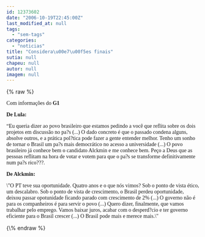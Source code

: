 ```yaml
---
id: 12373602
date: "2006-10-19T22:45:00Z"
last_modified_at: null
tags:
  - "sem-tags"
categories:
  - "noticias"
title: "Considera\u00e7\u00f5es finais"
sutia: null
chapeu: null
autor: null
imagem: null
---
```

{\% raw %}
<p><P><FONT face=Verdana>Com informações do <STRONG>G1</STRONG></FONT></P></p>
<p><P><FONT face=Verdana><STRONG>De Lula:</STRONG></FONT></P></p>
<p><P><FONT face=Verdana>“Eu queria dizer ao povo brasileiro que estamos pedindo a você que reflita sobre os dois projetos em discussão no pa?s (...) O dado concreto é que o passado condena alguns, absolve outros, e a prática pol?tica pode fazer a gente entender melhor. Tenho um sonho de tornar o Brasil um pa?s mais democrático no acesso a universidade (...) O povo brasileiro já conhece bem o candidato Alckmin e me conhece bem. Peço a Deus que as pessoas reflitam na hora de votar e votem para que o pa?s se transforme definitivamente num pa?s rico???.</FONT></P></p>
<p><P><FONT face=Verdana><STRONG>De Alckmin:</STRONG></FONT></P></p>
<p><P><FONT face=Verdana>\"O PT teve sua oportunidade. Quatro anos e o que nós vimos? Sob o ponto de vista ético, um descalabro. Sob o ponto de vista de crescimento, o Brasil perdeu oportunidade, deixou passar opotunidade ficando parado com crescimento de 2% (...) O governo não é para os companheiros é para servir o povo (...) Quero dizer, finalmente, que vamos trabalhar pelo emprego. Vamos baixar juros, acabar com o desperd?cio e ter governo eficiente para o Brasil crescer (...) O Brasil pode mais e merece mais.\"</FONT></P> </p>
{\% endraw %}